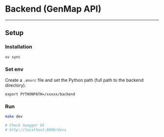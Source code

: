 # Backend (GenMap API)

---

## Setup

### Installation
```bash
uv sync
```

### Set env
Create a `.envrc` file and set the Python path (full path to the backend directory).

```
export PYTHONPATH=/xxxxx/backend
```

### Run
```bash
make dev
```

```bash
# Check Swagger UI
# http://localhost:8000/docs
```
